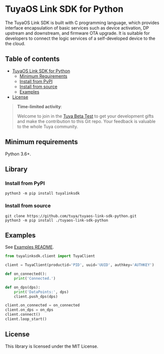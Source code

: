 # TuyaOS Link SDK for Python

The TuyaOS Link SDK is built with C programming language, which provides interface encapsulation of basic services such as device activation, DP upstream and downstream, and firmware OTA upgrade. It is suitable for developers to connect the logic services of a self-developed device to the the cloud.

## Table of contents

- [TuyaOS Link SDK for Python](#tuyaos-link-sdk-for-python)
    - [Minimum Requirements](#minimum-requirements)
    - [Install from PyPI](#install-from-pypi)
    - [Install from source](#install-from-source)
  - [Examples](#examples)
- [License](#license)

> **Time-limited activity**:
>
> Welcome to join in the [Tuya Beta Test](http://iot.tuya.com/?_source=9e2500920fe2275d1d1d5192dadd3f79) to get your development gifts and make the contribution to this Git repo. Your feedback is valuable to the whole Tuya community.

## Minimum requirements

Python 3.6+.

## Library

### Install from PyPI

```
python3 -m pip install tuyalinksdk
```

### Install from source

```
git clone https://github.com/tuya/tuyaos-link-sdk-python.git
python3 -m pip install ./tuyaos-link-sdk-python
```

## Examples

See [Examples README](examples).

```python
from tuyalinksdk.client import TuyaClient

client = TuyaClient(productid='PID', uuid='UUID', authkey='AUTHKEY')

def on_connected():
    print('Connected.')

def on_dps(dps):
    print('DataPoints:', dps)
    client.push_dps(dps)

client.on_connected = on_connected
client.on_dps = on_dps
client.connect()
client.loop_start()
```

## License

This library is licensed under the MIT License.
